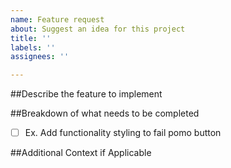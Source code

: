 ```yaml
---
name: Feature request
about: Suggest an idea for this project
title: ''
labels: ''
assignees: ''

---
```


##Describe the feature to implement

##Breakdown of what needs to be completed
- [ ] Ex. Add functionality styling to fail pomo button

##Additional Context if Applicable

